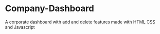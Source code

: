 # Company-Dashboard
A corporate dashboard with add and delete features made with HTML CSS and Javascript
